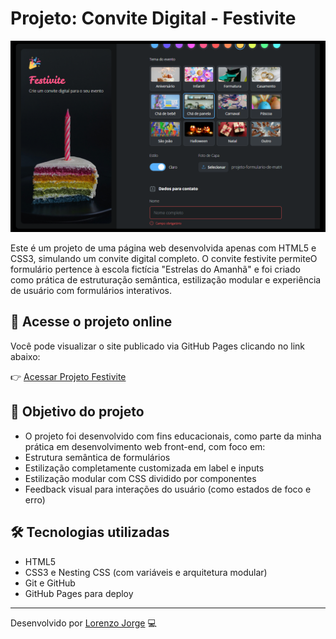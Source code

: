 # Projeto: Convite Digital - Festivite 

![Visual do projeto Festivite](assets/preview-festivite.png)

Este é um projeto de uma página web desenvolvida apenas com HTML5 e CSS3, simulando um convite digital completo. O convite festivite permiteO formulário pertence à escola fictícia "Estrelas do Amanhã" e foi criado como prática de estruturação semântica, estilização modular e experiência de usuário com formulários interativos.

## 🔗 Acesse o projeto online
Você pode visualizar o site publicado via GitHub Pages clicando no link abaixo:

👉 [Acessar Projeto Festivite](https://llorenzojorge.github.io/projeto-festivite/)

## 📌 Objetivo do projeto
- O projeto foi desenvolvido com fins educacionais, como parte da minha prática em desenvolvimento web front-end, com foco em:
- Estrutura semântica de formulários
- Estilização completamente customizada em label e inputs
- Estilização modular com CSS dividido por componentes
- Feedback visual para interações do usuário (como estados de foco e erro)

## 🛠️ Tecnologias utilizadas
- HTML5
- CSS3 e Nesting CSS (com variáveis e arquitetura modular)
- Git e GitHub
- GitHub Pages para deploy

---

Desenvolvido por [Lorenzo Jorge](https://github.com/llorenzojorge) 💻